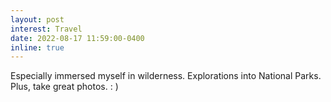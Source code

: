 ```yaml
---
layout: post
interest: Travel
date: 2022-08-17 11:59:00-0400
inline: true
---
```


Especially immersed myself in wilderness. Explorations into National Parks. Plus, take great photos. : )
